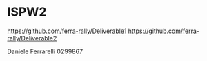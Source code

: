 # ISPW2

https://github.com/ferra-rally/Deliverable1
https://github.com/ferra-rally/Deliverable2

Daniele Ferrarelli 0299867
